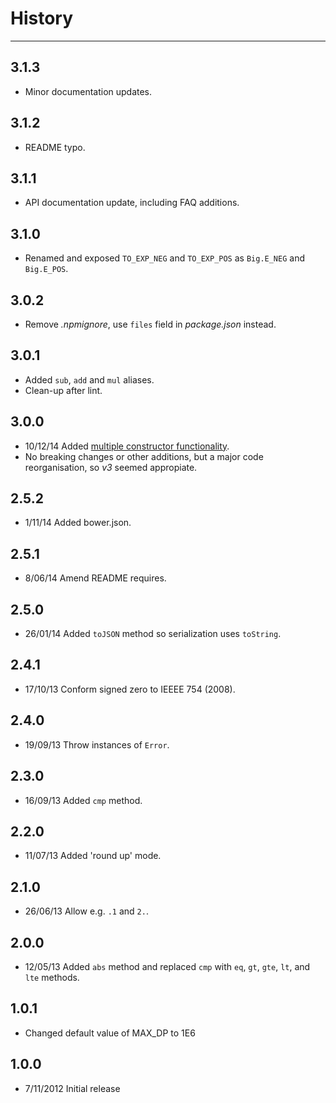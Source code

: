 # History

---

## 3.1.3

* Minor documentation updates.

## 3.1.2

* README typo.

## 3.1.1

* API documentation update, including FAQ additions.

## 3.1.0

* Renamed and exposed `TO_EXP_NEG` and `TO_EXP_POS` as `Big.E_NEG` and
 `Big.E_POS`.

## 3.0.2

* Remove *.npmignore*, use `files` field in *package.json* instead.

## 3.0.1

* Added `sub`, `add` and `mul` aliases.
* Clean-up after lint.

## 3.0.0

* 10/12/14 Added [multiple constructor functionality](http://mikemcl.github.io/big.js/#faq).
* No breaking changes or other additions, but a major code reorganisation,
 so *v3* seemed appropiate.

## 2.5.2

* 1/11/14 Added bower.json.

## 2.5.1

* 8/06/14 Amend README requires.

## 2.5.0

* 26/01/14 Added `toJSON` method so serialization uses `toString`.

## 2.4.1

* 17/10/13 Conform signed zero to IEEEE 754 (2008).

## 2.4.0

* 19/09/13 Throw instances of `Error`.

## 2.3.0

* 16/09/13 Added `cmp` method.

## 2.2.0

* 11/07/13 Added 'round up' mode.

## 2.1.0

* 26/06/13 Allow e.g. `.1` and `2.`.

## 2.0.0

* 12/05/13 Added `abs` method and replaced `cmp` with `eq`, `gt`, `gte`, `lt`, and `lte` methods.

## 1.0.1

* Changed default value of MAX_DP to 1E6

## 1.0.0

* 7/11/2012 Initial release

